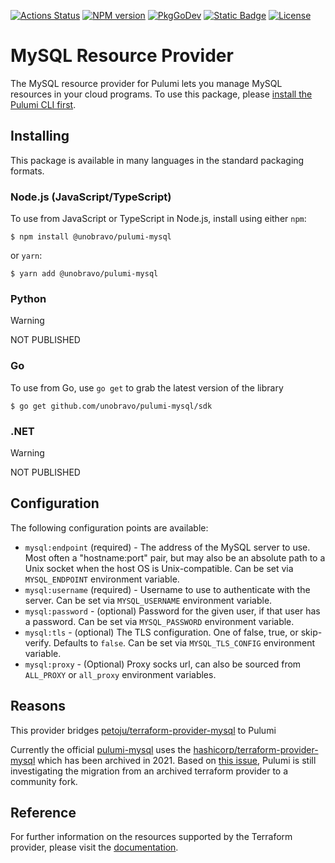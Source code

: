 [![Actions Status](https://github.com/unobravo/pulumi-mysql/workflows/master/badge.svg)](https://github.com/unobravo/pulumi-mysql/actions)
[![NPM version](https://badge.fury.io/js/%40pulumi%2Fmysql.svg)](https://www.npmjs.com/package/@unobravo/pulumi-mysql)
[![PkgGoDev](https://pkg.go.dev/badge/github.com/pulumi/pulumi-mysql/sdk/v3/go)](https://pkg.go.dev/github.com/unobravo/pulumi-mysql/sdk/go)
[![Static Badge](https://img.shields.io/badge/Terraform_Provider-v3.0.63-purple)](https://github.com/petoju/terraform-provider-mysql)
[![License](https://img.shields.io/badge/License-Apache_2.0-blue.svg)](https://opensource.org/licenses/Apache-2.0)

# MySQL Resource Provider

The MySQL resource provider for Pulumi lets you manage MySQL resources in your cloud programs.  To use
this package, please [install the Pulumi CLI first](https://pulumi.io/).

## Installing

This package is available in many languages in the standard packaging formats.

### Node.js (JavaScript/TypeScript)

To use from JavaScript or TypeScript in Node.js, install using either `npm`:

    $ npm install @unobravo/pulumi-mysql

or `yarn`:

    $ yarn add @unobravo/pulumi-mysql

### Python

> [!WARNING]
> NOT PUBLISHED

### Go

To use from Go, use `go get` to grab the latest version of the library

    $ go get github.com/unobravo/pulumi-mysql/sdk

### .NET

> [!WARNING]
> NOT PUBLISHED

## Configuration

The following configuration points are available:

- `mysql:endpoint` (required) - The address of the MySQL server to use. Most often a "hostname:port" pair, but may also
  be an absolute path to a Unix socket when the host OS is Unix-compatible. Can be set via `MYSQL_ENDPOINT` environment variable.
- `mysql:username` (required) - Username to use to authenticate with the server. Can be set via `MYSQL_USERNAME` environment variable.
- `mysql:password` - (optional) Password for the given user, if that user has a password. Can be set via `MYSQL_PASSWORD` environment variable.
- `mysql:tls` - (optional) The TLS configuration. One of false, true, or skip-verify. Defaults to `false`. Can be set via
  `MYSQL_TLS_CONFIG` environment variable.
- `mysql:proxy` - (Optional) Proxy socks url, can also be sourced from `ALL_PROXY` or `all_proxy` environment variables.

## Reasons

This provider bridges [petoju/terraform-provider-mysql](https://github.com/petoju/terraform-provider-mysql) to Pulumi

Currently the official [pulumi-mysql](https://www.pulumi.com/docs/reference/pkg/mysql) uses the [hashicorp/terraform-provider-mysql](https://github.com/hashicorp/terraform-provider-mysql/tree/master) which has been archived in 2021.
Based on [this issue](https://github.com/pulumi/pulumi-mysql/issues/145), Pulumi is still investigating the migration from an archived terraform provider to a community fork.

## Reference


For further information on the resources supported by the Terraform provider, please visit the [documentation](https://registry.terraform.io/providers/petoju/mysql/3.0.63/docs).
